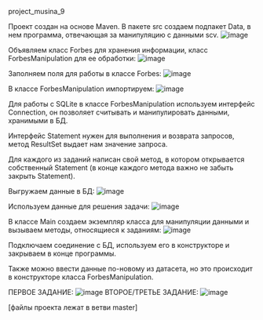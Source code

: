project_musina_9

Проект создан на основе Maven. В пакете src создаем подпакет Data, в нем программа, отвечающая за манипуляцию с данными scv.
![image](https://user-images.githubusercontent.com/122260456/211339876-b3352275-ed4e-472b-b34b-10bce5ba58b5.png)

Объявляем класс Forbes для хранения информации, класс ForbesManipulation для ее обработки:
![image](https://user-images.githubusercontent.com/122260456/211349110-c40fb9e7-b9a2-4aae-b950-7d26a6d41422.png)

Заполняем поля для работы в классе Forbes:
![image](https://user-images.githubusercontent.com/122260456/211362303-59403373-b396-46f2-9a11-48814f95ac5c.png)

В классе ForbesManipulation импортируем:
![image](https://user-images.githubusercontent.com/122260456/211366944-62e83c93-b3cb-4ff0-907c-c2d0483b496c.png)

Для работы с SQLite в классе ForbesManipulation используем интерфейс Connection, он позволяет считывать и манипулировать данными, хранимыми в БД.

Интерфейс Statement нужен для выполнения и возврата запросов, метод ResultSet выдает нам значение запроса.

Для каждого из заданий написан свой метод, в котором открывается собственный Statement (в конце каждого метода важно не забыть закрыть Statement).

Выгружаем данные в БД:
![image](https://user-images.githubusercontent.com/122260456/211363670-4cb25ab4-1a28-4949-8fd9-8b76257456d0.png)

Используем данные для решения задачи:
![image](https://user-images.githubusercontent.com/122260456/211364837-633edd04-ffa2-4a5c-a8af-c14663fb94fa.png)

В классе Main создаем экземпляр класса для манипуляции данными и вызываем методы, относящиеся к заданиям:
![image](https://user-images.githubusercontent.com/122260456/211345947-829ac844-22b0-4cfc-9771-95b84a423090.png)

Подключаем соединение с БД, используем его в конструкторе и закрываем в конце программы.

Также можно ввести данные по-новому из датасета, но это происходит в конструкторе класса ForbesManipulation.




ПЕРВОЕ ЗАДАНИЕ: ![image](https://user-images.githubusercontent.com/122260456/211340276-f1f4c5d0-a6cf-4d55-aa9f-9f5f6376f8ab.png)
ВТОРОЕ/ТРЕТЬЕ ЗАДАНИЕ: ![image](https://user-images.githubusercontent.com/122260456/211340996-48db333f-08d4-4091-95e3-f8e891e04599.png)

[файлы проекта лежат в ветви master]
